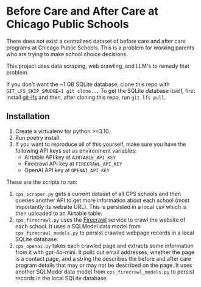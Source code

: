 # Before Care and After Care at Chicago Public Schools

There does not exist a centralized dataset of before care and after care programs at Chicago Public Schools.  This is a problem for working parents who are trying to make school choice decisions.

This project uses data scraping, web crawling, and LLM's to remedy that problem.

If you don't want the ~1 GB SQLite database, clone this repo with `GIT_LFS_SKIP_SMUDGE=1 git clone...`  To get the SQLite database itself, first install [git-lfs](https://docs.github.com/en/repositories/working-with-files/managing-large-files/installing-git-large-file-storage) and then, after cloning this repo, run `git lfs pull`.

## Installation

1. Create a virtualenv for python >=3.10.
2. Run poetry install.
3. If you want to reproduce all of this yourself, make sure you have the following API keys set as environment variables:
    - Airtable API key at `AIRTABLE_API_KEY`
    - Firecrawl API key at `FIRECRAWL_API_KEY`
    - OpenAI API key at `OPENAI_API_KEY`

These are the scripts to run:

1. `cps_scraper.py` gets a current dataset of all CPS schools and then queries another API to get more information about each school (most importantly its website URL).  This is persisted in a local csv which is then uploaded to an Airtable table.
2. `cps_firecrawl.py` uses the [Firecrawl](https://www.firecrawl.dev/) service to crawl the website of each school.  It uses a SQLModel data model from `cps_firecrawl_models.py` to persist crawled webpage records in a local SQLite database.
3. `cps_openai.py` takes each crawled page and extracts some information from it with gpt-4o-mini.  It pulls out email addresses, whether the page is a contact page, and a string the describes the before and after care program details that may or may not be described on the page.  It uses another SQLModel data model from `cps_firecrawl_models.py` to persist records in the local SQLite database.